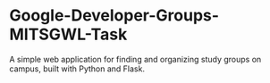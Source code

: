 # Google-Developer-Groups-MITSGWL-Task
A simple web application for finding and organizing study groups on campus, built with Python and Flask.
